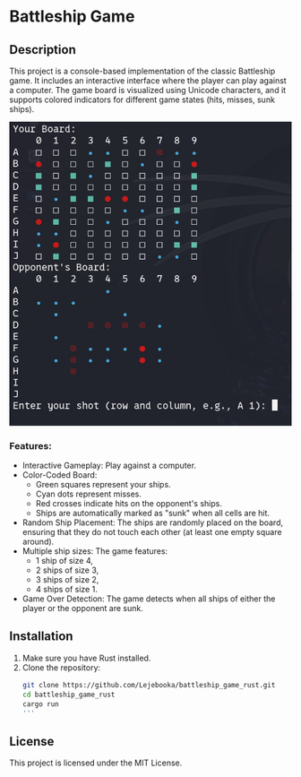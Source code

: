 # Battleship Game 

## Description

This project is a console-based implementation of the classic Battleship game. It includes an interactive interface where the player can play against a computer. The game board is visualized using Unicode characters, and it supports colored indicators for different game states (hits, misses, sunk ships).

![Battleship](images/image.jpeg)
### Features:
- Interactive Gameplay: Play against a computer.
- Color-Coded Board:
  - Green squares represent your ships.
  - Cyan dots represent misses.
  - Red crosses indicate hits on the opponent's ships.
  - Ships are automatically marked as "sunk" when all cells are hit.
- Random Ship Placement: The ships are randomly placed on the board, ensuring that they do not touch each other (at least one empty square around).
- Multiple ship sizes: The game features:
  - 1 ship of size 4,
  - 2 ships of size 3,
  - 3 ships of size 2,
  - 4 ships of size 1.
- Game Over Detection: The game detects when all ships of either the player or the opponent are sunk.

## Installation

1. Make sure you have Rust installed.
2. Clone the repository:
   ```bash
   git clone https://github.com/Lejebooka/battleship_game_rust.git
   cd battleship_game_rust
   cargo run
   '''

## License

This project is licensed under the MIT License.
